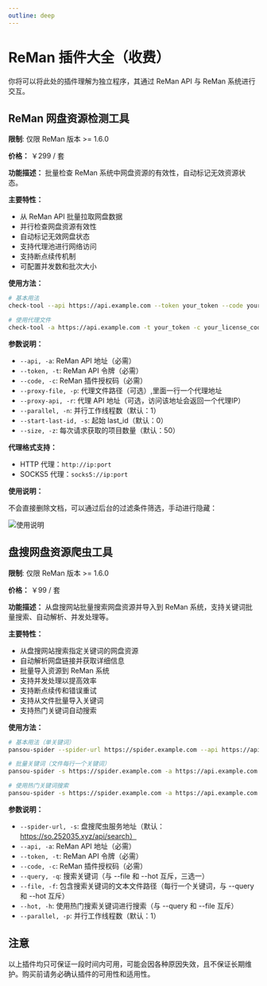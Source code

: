 ```yaml
---
outline: deep
---
```


# ReMan 插件大全（收费）

你将可以将此处的插件理解为独立程序，其通过 ReMan API 与 ReMan 系统进行交互。

## ReMan 网盘资源检测工具

**限制**: 仅限 ReMan 版本 >= 1.6.0

**价格：** ￥299 / 套

**功能描述：** 批量检查 ReMan 系统中网盘资源的有效性，自动标记无效资源状态。

**主要特性：**

- 从 ReMan API 批量拉取网盘数据
- 并行检查网盘资源有效性
- 自动标记无效网盘状态
- 支持代理池进行网络访问
- 支持断点续传机制
- 可配置并发数和批次大小

**使用方法：**

```bash
# 基本用法
check-tool --api https://api.example.com --token your_token --code your_license_code --parallel 5 --size 50

# 使用代理文件
check-tool -a https://api.example.com -t your_token -c your_license_code -p proxy.txt -n 10 -s 50
```

**参数说明：**

- `--api, -a`: ReMan API 地址（必需）
- `--token, -t`: ReMan API 令牌（必需）
- `--code, -c`: ReMan 插件授权码（必需）
- `--proxy-file, -p`: 代理文件路径（可选）,里面一行一个代理地址
- `--proxy-api, -r`: 代理 API 地址（可选，访问该地址会返回一个代理IP）
- `--parallel, -n`: 并行工作线程数（默认：1）
- `--start-last-id, -s`: 起始 last_id（默认：0）
- `--size, -z`: 每次请求获取的项目数量（默认：50）

**代理格式支持：**

- HTTP 代理：`http://ip:port`
- SOCKS5 代理：`socks5://ip:port`

**使用说明：**

不会直接删除文档，可以通过后台的过滤条件筛选，手动进行隐藏：

![使用说明](/images/plugins/image.png)

## 盘搜网盘资源爬虫工具

**限制**: 仅限 ReMan 版本 >= 1.6.0

**价格：** ￥99 / 套

**功能描述：** 从盘搜网站批量搜索网盘资源并导入到 ReMan 系统，支持关键词批量搜索、自动解析、并发处理等。

**主要特性：**

- 从盘搜网站搜索指定关键词的网盘资源
- 自动解析网盘链接并获取详细信息
- 批量导入资源到 ReMan 系统
- 支持并发处理以提高效率
- 支持断点续传和错误重试
- 支持从文件批量导入关键词
- 支持热门关键词自动搜索

**使用方法：**

```bash
# 基本用法（单关键词）
pansou-spider --spider-url https://spider.example.com --api https://api.example.com --token your_token --code license_code --query "电影" --parallel 5

# 批量关键词（文件每行一个关键词）
pansou-spider -s https://spider.example.com -a https://api.example.com -t your_token -c license_code -f keywords.txt -p 10

# 使用热门关键词搜索
pansou-spider -s https://spider.example.com -a https://api.example.com -t your_token -c license_code --hot -p 10
```

**参数说明：**

- `--spider-url, -s`: 盘搜爬虫服务地址（默认：https://so.252035.xyz/api/search）
- `--api, -a`: ReMan API 地址（必需）
- `--token, -t`: ReMan API 令牌（必需）
- `--code, -c`: ReMan 插件授权码（必需）
- `--query, -q`: 搜索关键词（与 --file 和 --hot 互斥，三选一）
- `--file, -f`: 包含搜索关键词的文本文件路径（每行一个关键词，与 --query 和 --hot 互斥）
- `--hot, -h`: 使用热门搜索关键词进行搜索（与 --query 和 --file 互斥）
- `--parallel, -p`: 并行工作线程数（默认：1）

## 注意

以上插件均只可保证一段时间内可用，可能会因各种原因失效，且不保证长期维护。购买前请务必确认插件的可用性和适用性。
